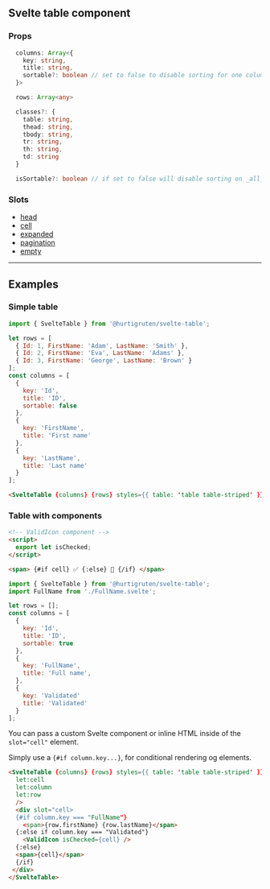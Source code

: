 ## Svelte table component

### Props

```ts
  columns: Array<{
    key: string,
    title: string,
    sortable?: boolean // set to false to disable sorting for one column
  }>

  rows: Array<any>

  classes?: {
    table: string,
    thead: string,
    tbody: string,
    tr: string,
    th: string,
    td: string
  }

  isSortable?: boolean // if set to false will disable sorting on _all_ columns
```

### Slots

- [head](./slots/head)
- [cell](./slots/cell)
- [expanded](./slots/expanded)
- [pagination](./slots/pagination)
- [empty](./slots/empty)

---

## Examples

### Simple table

```js
import { SvelteTable } from '@hurtigruten/svelte-table';

let rows = [
  { Id: 1, FirstName: 'Adam', LastName: 'Smith' },
  { Id: 2, FirstName: 'Eva', LastName: 'Adams' },
  { Id: 3, FirstName: 'George', LastName: 'Brown' }
];
const columns = [
  {
    key: 'Id',
    title: 'ID',
    sortable: false
  },
  {
    key: 'FirstName',
    title: 'First name'
  },
  {
    key: 'LastName',
    title: 'Last name'
  }
];
```

```html
<SvelteTable {columns} {rows} styles={{ table: 'table table-striped' }} />
```

### Table with components

```html
<!-- ValidIcon component -->
<script>
  export let isChecked;
</script>

<span> {#if cell} ✅ {:else} 🛑 {/if} </span>
```

```js
import { SvelteTable } from '@hurtigruten/svelte-table';
import FullName from './FullName.svelte';

let rows = [];
const columns = [
  {
    key: 'Id',
    title: 'ID',
    sortable: true
  },
  {
    key: 'FullName',
    title: 'Full name',
  },
  {
    key: 'Validated'
    title: 'Validated'
  }
];
```

You can pass a custom Svelte component or inline HTML inside of the `slot="cell"` element.

Simply use a `{#if column.key...}`, for conditional rendering og elements.

```html
<SvelteTable {columns} {rows} styles={{ table: 'table table-striped' }}
  let:cell
  let:column
  let:row
  />
  <div slot="cell>
  {#if column.key === "FullName"}
    <span>{row.firstName} {row.lastName}</span>
  {:else if column.key === "Validated"}
    <ValidIcon isChecked={cell} />
  {:else}
  <span>{cell}</span>
  {/if}
 </div>
</SvelteTable>
```

